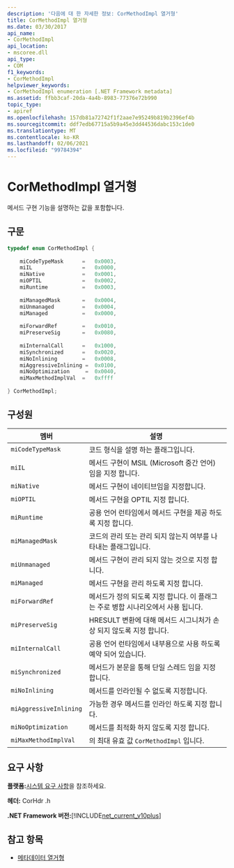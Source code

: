 ```yaml
---
description: '다음에 대 한 자세한 정보: CorMethodImpl 열거형'
title: CorMethodImpl 열거형
ms.date: 03/30/2017
api_name:
- CorMethodImpl
api_location:
- mscoree.dll
api_type:
- COM
f1_keywords:
- CorMethodImpl
helpviewer_keywords:
- CorMethodImpl enumeration [.NET Framework metadata]
ms.assetid: ffbb3caf-20da-4a4b-8983-77376e72b990
topic_type:
- apiref
ms.openlocfilehash: 157db81a72742f1f2aae7e95249b819b2396ef4b
ms.sourcegitcommit: ddf7edb67715a5b9a45e3dd44536dabc153c1de0
ms.translationtype: MT
ms.contentlocale: ko-KR
ms.lasthandoff: 02/06/2021
ms.locfileid: "99784394"
---
```

# <a name="cormethodimpl-enumeration"></a>CorMethodImpl 열거형

메서드 구현 기능을 설명하는 값을 포함합니다.  
  
## <a name="syntax"></a>구문  
  
```cpp  
typedef enum CorMethodImpl {  
  
    miCodeTypeMask      =   0x0003,  
    miIL                =   0x0000,  
    miNative            =   0x0001,  
    miOPTIL             =   0x0002,  
    miRuntime           =   0x0003,  
  
    miManagedMask       =   0x0004,  
    miUnmanaged         =   0x0004,  
    miManaged           =   0x0000,  
  
    miForwardRef        =   0x0010,  
    miPreserveSig       =   0x0080,  
  
    miInternalCall      =   0x1000,  
    miSynchronized      =   0x0020,  
    miNoInlining        =   0x0008,  
    miAggressiveInlining =  0x0100,  
    miNoOptimization     =  0x0040,  
    miMaxMethodImplVal  =   0xffff  
  
} CorMethodImpl;  
```  
  
## <a name="members"></a>구성원  
  
|멤버|설명|  
|------------|-----------------|  
|`miCodeTypeMask`|코드 형식을 설명 하는 플래그입니다.|  
|`miIL`|메서드 구현이 MSIL (Microsoft 중간 언어) 임을 지정 합니다.|  
|`miNative`|메서드 구현이 네이티브임을 지정합니다.|  
|`miOPTIL`|메서드 구현을 OPTIL 지정 합니다.|  
|`miRuntime`|공용 언어 런타임에서 메서드 구현을 제공 하도록 지정 합니다.|  
|`miManagedMask`|코드의 관리 또는 관리 되지 않는지 여부를 나타내는 플래그입니다.|  
|`miUnmanaged`|메서드 구현이 관리 되지 않는 것으로 지정 합니다.|  
|`miManaged`|메서드 구현을 관리 하도록 지정 합니다.|  
|`miForwardRef`|메서드가 정의 되도록 지정 합니다. 이 플래그는 주로 병합 시나리오에서 사용 됩니다.|  
|`miPreserveSig`|HRESULT 변환에 대해 메서드 시그니처가 손상 되지 않도록 지정 합니다.|  
|`miInternalCall`|공용 언어 런타임에서 내부용으로 사용 하도록 예약 되어 있습니다.|  
|`miSynchronized`|메서드가 본문을 통해 단일 스레드 임을 지정 합니다.|  
|`miNoInlining`|메서드를 인라인될 수 없도록 지정합니다.|  
|`miAggressiveInlining`|가능한 경우 메서드를 인라인 하도록 지정 합니다.|  
|`miNoOptimization`|메서드를 최적화 하지 않도록 지정 합니다.|  
|`miMaxMethodImplVal`|의 최대 유효 값 `CorMethodImpl` 입니다.|  
  
## <a name="requirements"></a>요구 사항  

 **플랫폼:**[시스템 요구 사항](../../get-started/system-requirements.md)을 참조하세요.  
  
 **헤더:** CorHdr .h  
  
 **.NET Framework 버전:**[!INCLUDE[net_current_v10plus](../../../../includes/net-current-v10plus-md.md)]  
  
## <a name="see-also"></a>참고 항목

- [메타데이터 열거형](metadata-enumerations.md)
